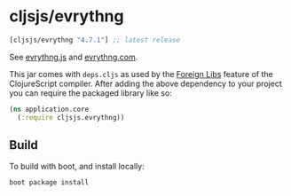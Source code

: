 # cljsjs/evrythng

[](dependency)
```clojure
[cljsjs/evrythng "4.7.1"] ;; latest release
```
[](/dependency)

See [evrythng.js](https://github.com/evrythng/evrythng.js/) and [evrythng.com](https://evrythng.com/).

This jar comes with `deps.cljs` as used by the [Foreign Libs][flibs] feature
of the ClojureScript compiler. After adding the above dependency to your project
you can require the packaged library like so:

```clojure
(ns application.core
  (:require cljsjs.evrythng))
```

## Build

To build with boot, and install locally:

    boot package install

[flibs]: https://github.com/clojure/clojurescript/wiki/Packaging-Foreign-Dependencies
